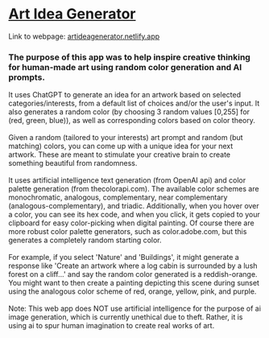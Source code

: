 # <a href='artideagenerator.netlify.app'>Art Idea Generator<a>
Link to webpage: <a href='artideagenerator.netlify.app'>artideagenerator.netlify.app<a>
### The purpose of this app was to help inspire creative thinking for human-made art using random color generation and AI prompts.
It uses ChatGPT to generate an idea for an artwork based on selected categories/interests, from a default list of choices and/or the user's input.
It also generates a random color (by choosing 3 random values [0,255] for (red, green, blue)), as well as corresponding colors based on color theory. <br><br>
Given a random (tailored to your interests) art prompt and random (but matching) colors, you can come up with a unique idea for your next artwork.
These are meant to stimulate your creative brain to create something beautiful from randomness.<br><br>
It uses artificial intelligence text generation (from OpenAI api) and color palette generation (from thecolorapi.com). The available color schemes are monochromatic, analogous, complementary, near complementary (analogous-complementary), and triadic. Additionally, when you hover over a color, you can see its hex code, and when you click, it gets copied to your clipboard for easy color-picking when digital painting. Of course there are more robust color palette generators, such as color.adobe.com, but this generates a completely random starting color.<br><br>
For example, if you select 'Nature' and 'Buildings', it might generate a response like 'Create an artwork where a log cabin is surrounded by a lush forest on a cliff...' and say the random color generated is a reddish-orange. You might want to then create a painting depicting this scene during sunset using the analogous color scheme of red, orange, yellow, pink, and purple.<br><br>
Note: This web app does NOT use artificial intelligence for the purpose of ai image generation, which is currently unethical due to theft. Rather, it is using ai to spur human imagination to create real works of art.

